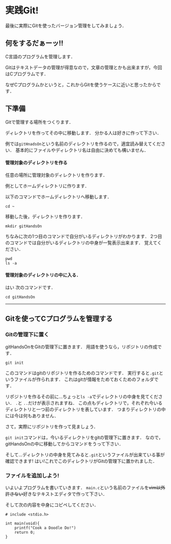 # 実践Git!
最後に実際にGitを使ったバージョン管理をしてみましょう．

## 何をするだぁーッ!!
C言語のプログラムを管理します．

Gitはテキストデータの管理が得意なので，文章の管理とかも出来ますが，今回はCプログラムです．

なぜCプログラムかというと，これからGitを使うケースに近いと思ったからです．

## 下準備
Gitで管理する場所をつくります．

ディレクトリを作ってその中に移動します．
分かる人は好きに作って下さい．

例では```gitHnadsOn```という名前のディレクトリを作るので，適宜読み替えてください．
基本的にファイルやディレクトリ名は自由に決めても構いません．

#### 管理対象のディレクトリを作る
任意の場所に管理対象のディレクトリを作ります．

例としてホームディレクトリに作ります．

以下のコマンドでホームディレクトリへ移動します．
```
cd ~
```

移動した後，ディレクトリを作ります．
```
mkdir gitHandsOn
```
ちなみに次の1つ目のコマンドで自分がいるディレクトリがわかります．
2つ目のコマンドでは自分がいるディレクトリの中身が一覧表示出来ます．
覚えてください．
```
pwd
ls -a
```

#### 管理対象のディレクトリの中に入る．
はい 次のコマンドです．
```
cd gitHandsOn 
```

---
## Gitを使ってCプログラムを管理する

### Gitの管理下に置く
gitHandsOnをGitの管理下に置きます．
用語を使うなら，リポジトリの作成です．

```
git init
```
このコマンドはgitのリポジトリを作るためのコマンドです．
実行すると```.git```というファイルが作られます．
これはgitが情報をためておくためのフォルダです．

リポジトリを作るその前に…ちょっと```ls -a```でディレクトリの中身を見てください．
```.```と ```..```だけが表示されますね．
この点もディレクトリで，それぞれ今いるディレクトリと一つ前のディレクトリを表しています．
つまりディレクトリの中には今は何もありません．

さて，実際にリポジトリを作って見ましょう．

```git init```コマンドは，今いるディレクトリをgitの管理下に置きます．
なので，gitHandsOnの中に移動してからコマンドをうって下さい．

そして…ディレクトリの中身を見てみると```.git```というファイルが出来ている事が確認できます!
はい!これでこのディレクトリがGitの管理下に置かれました．

### ファイルを追加しよう!
いよいよプログラムを書いていきます．
```main.c```という名前のファイルを~~vim以外許さない~~好きなテキストエディタで作って下さい．

そして次の内容を中身にコピペしてください．
```
# include <stdio.h>

int main(void){
	printf("Cook a Doodle Do!")
	return 0;
}
```



